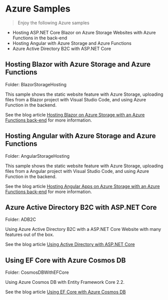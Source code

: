 # Azure Samples

> Enjoy the following Azure samples

* Hosting ASP.NET Core Blazor on Azure Storage Websites with Azure Functions in the back-end
* Hosting Angular with Azure Storage and Azure Functions
* Azure Active Directory B2C with ASP.NET Core

## Hosting Blazor with Azure Storage and Azure Functions

Folder: BlazorStorageHosting

This sample shows the static website feature with Azure Storage, uploading files from a Blazor project with Visual Studio Code, and using Azure Function in the backend.

See the blog article [Hosting Blazor on Azure Storage with an Azure Functions back-end](https://csharp.christiannagel.com/2018/07/10/azurestoragestaticwebsite/) for more information.

## Hosting Angular with Azure Storage and Azure Functions

Folder: AngularStorageHosting

This sample shows the static website feature with Azure Storage, uploading files from a Angular project with Visual Studio Code, and using Azure Function in the backend.

See the blog article [Hosting Angular Apps on Azure Storage with an Azure Functions back-end](https://csharp.christiannagel.com/2018/08/08/angularwithazurestorage/) for more information.

## Azure Active Directory B2C with ASP.NET Core

Folder: ADB2C

Using Azure Active Directory B2C with a ASP.NET Core Website with many features out of the box.

See the blog article [Using Active Directory with ASP.NET Core](https://csharp.christiannagel.com/2018/08/01/azureadb2c/)

## Using EF Core with Azure Cosmos DB

Folder: CosmosDBWithEFCore

Using Azure Cosmos DB with Entity Framework Core 2.2.

See the blog article [Using EF Core with Azure Cosmos DB](https://csharp.christiannagel.com)
